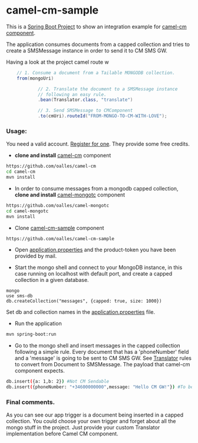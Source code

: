 # camel-cm-sample

This is a [Spring Boot Project](http://projects.spring.io/spring-boot/) to show an integration example for [camel-cm component](https://github.com/oalles/camel-cm).

The application consumes documents from a capped collection and tries to create a SMSMessage instance in order to send it to CM SMS GW.

Having a look at the project camel route w

```java
	// 1. Consume a document from a Tailable MONGODB collection.
	from(mongoUri)

			// 2. Translate the document to a SMSMessage instance
			// following an easy rule.
			.bean(Translator.class, "translate")

			// 3. Send SMSMessage to CMComponent
			.to(cmUri).routeId("FROM-MONGO-TO-CM-WITH-LOVE");
```

### Usage:

You need a valid account. [Register for one](https://www.cmtelecom.com/support). They provide some free credits.

* **clone and install** [camel-cm](https://github.com/oalles/camel-cm) component
```bash
https://github.com/oalles/camel-cm
cd camel-cm
mvn install
```
* In order to consume messages from a mongodb capped collection, **clone and install** [camel-mongotc](https://github.com/oalles/camel-mongotc) component
```bash
https://github.com/oalles/camel-mongotc
cd camel-mongotc
mvn install
```
* Clone [camel-cm-sample](https://github.com/oalles/camel-cm-sample) component
```bash
https://github.com/oalles/camel-cm-sample
```

* Open [application.properties](https://github.com/oalles/camel-cm-sample/blob/master/src/main/resources/application.properties) and the product-token you have been provided by mail. 

* Start the mongo shell and connect to your MongoDB instance, in this case running on localhost with default port, and create a capped collection in a given database. 
```
mongo
use sms-db
db.createCollection("messages", {capped: true, size: 1000})
``` 
Set db and collection names in the [application.properties](https://github.com/oalles/camel-cm-sample/blob/master/src/main/resources/application.properties) file. 

* Run the application
```bash	
mvn spring-boot:run
```

* Go to the mongo shell and insert messages in the capped collection following a simple rule. Every document that has a 'phoneNumber' field and a 'message' is going to be sent to CM SMS GW. See [Translator](https://github.com/oalles/camel-cm-sample/blob/master/src/main/java/es/omarall/camel/cm/Translator.java) rules to convert from Document to SMSMessage. The payload that camel-cm component expects. 

```bash
db.insert({a: 1,b: 2}) #Not CM Sendable
db.insert({phoneNumber: "+34600000000",message: "Hello CM GW!"}) #To be sent
```


### Final comments.
As you can see our app trigger is a document being inserted in a capped collection. 
You could choose your own trigger and forget about all the mongo stuff in the project. 
Just provide your custom Translator implementation before Camel CM component.
 







